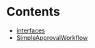 

# Contents
- [interfaces](/src/Governance/approval/interfaces)
- [SimpleApprovalWorkflow](SimpleApprovalWorkflow.sol/contract.SimpleApprovalWorkflow.md)
